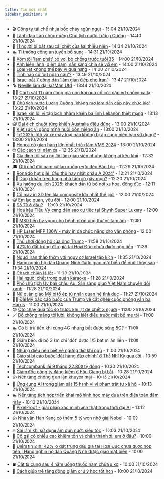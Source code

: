 ```yaml
---
title: Tim mới nhất
sidebar_position: 9
---
```


<!-- vnexpress-tin-moi-nhat:START -->
- 🎬 [Công ty tái chế nhựa bốc cháy ngùn ngụt](https://vnexpress.net/cong-ty-tai-che-nhua-boc-chay-ngun-ngut-4806812.html) - 15:04 21/10/2024
- 🐎 [Lãnh đạo Lào chúc mừng Chủ tịch nước Lương Cường](https://vnexpress.net/lanh-dao-lao-chuc-mung-chu-tich-nuoc-luong-cuong-4806811.html) - 14:40 21/10/2024
- 🦍 [11 người bị bắt sau cái chết của hai thiếu niên](https://vnexpress.net/11-nguoi-bi-bat-sau-cai-chet-cua-hai-thieu-nien-4806807.html) - 14:34 21/10/2024
- 🏊 [11 trường công an tuyển bổ sung](https://vnexpress.net/11-truong-cong-an-tuyen-bo-sung-4806805.html) - 14:31 21/10/2024
- 🎊 [Xóm tôi &#39;lạm phát&#39; bỏ vợ, bỏ chồng trước tuổi 35](https://vnexpress.net/xom-toi-lam-phat-bo-vo-bo-chong-truoc-tuoi-35-4806654.html) - 14:00 21/10/2024
- 🎃 [Anh hiền lành, điềm đạm, sẵn sàng chia sẻ với em](https://vnexpress.net/anh-hien-lanh-diem-dam-san-sang-chia-se-voi-em-4806477.html) - 14:00 21/10/2024
- 🧰 [Loài vẹt không thể bay vì quá nặng](https://vnexpress.net/loai-vet-khong-the-bay-vi-qua-nang-4806394.html) - 14:00 21/10/2024
- 🔭 [Tỉnh nào có &#39;xứ ngàn cau&#39;?](https://vnexpress.net/tinh-nao-co-xu-ngan-cau-4806434.html) - 13:49 21/10/2024
- 🫶 [Israel bắt 7 công dân &#39;làm gián điệp cho Iran&#39;](https://vnexpress.net/israel-bat-7-cong-dan-lam-gian-diep-cho-iran-4806804.html) - 13:47 21/10/2024
- 🪜 [Neville làm đại sứ Man Utd](https://vnexpress.net/neville-lam-dai-su-man-utd-4806806.html) - 13:44 21/10/2024
- 👨‍🏫 [Cảnh sát 11 năm đóng giả con trai quá cố của cặp vợ chồng xa lạ](https://vnexpress.net/canh-sat-11-nam-dong-gia-con-trai-qua-co-cua-cap-vo-chong-xa-la-4806778.html) - 13:27 21/10/2024
- 🎊 [Chủ tịch nước Lương Cường &#39;không mơ làm đến cấp này chức kia&#39;](https://vnexpress.net/chu-tich-nuoc-luong-cuong-khong-mo-lam-den-cap-nay-chuc-kia-4806802.html) - 13:22 21/10/2024
- 🎊 [Israel xin lỗi vì tập kích nhầm khiến ba lính Lebanon thiệt mạng](https://vnexpress.net/israel-xin-loi-vi-tap-kich-nham-khien-ba-linh-lebanon-thiet-mang-4806773.html) - 13:13 21/10/2024
- 😺 [Đại dịch chuột từng khiến Australia điêu đứng](https://vnexpress.net/dai-dich-chuot-tung-khien-australia-dieu-dung-4806759.html) - 13:00 21/10/2024
- 🐘 [Kiệt sức vì gồng mình nuôi bốn miệng ăn](https://vnexpress.net/kiet-suc-vi-gong-minh-nuoi-bon-mieng-an-4806386.html) - 13:00 21/10/2024
- 🌁 [Từ 2025, ôtô và xe máy loại nào không bị áp dụng niên hạn sử dụng?](https://vnexpress.net/tu-2025-oto-va-xe-may-loai-nao-khong-bi-ap-dung-nien-han-su-dung-4805912.html) - 13:00 21/10/2024
- 🐲 [Honda có gian hàng lớn nhất triển lãm VMS 2024](https://vnexpress.net/honda-co-gian-hang-lon-nhat-trien-lam-vms-2024-4806786.html) - 13:00 21/10/2024
- 🤓 [Các cách trị nám da](https://vnexpress.net/cac-cach-tri-nam-da-4806721.html) - 12:35 21/10/2024
- 💪 [Gia đình tôi sáu người làm giáo viên nhưng không ai kêu khổ](https://vnexpress.net/gia-dinh-toi-sau-nguoi-lam-giao-vien-nhung-khong-ai-keu-kho-4806718.html) - 12:32 21/10/2024
- 🎓 [Ôtô chở đôi nam nữ lao xuống vực đèo Bảo Lộc](https://vnexpress.net/oto-cho-doi-nam-nu-lao-xuong-vuc-deo-bao-loc-4806796.html) - 12:29 21/10/2024
- 🫣 [Ronaldo hụt giải &#39;Cầu thủ hay nhất châu Á 2024&#39;](https://vnexpress.net/ronaldo-hut-giai-cau-thu-hay-nhat-chau-a-2024-4806792.html) - 12:21 21/10/2024
- 🧑‍💻 [Dùng khăn treo trong nhà tắm có gây mụn?](https://vnexpress.net/dung-khan-treo-trong-nha-tam-co-gay-mun-4806637.html) - 12:20 21/10/2024
- 🐲 [Xu hướng du lịch 2025: khách dần từ bỏ nơi xa hoa, đông đúc](https://vnexpress.net/xu-huong-du-lich-2025-khach-dan-tu-bo-noi-xa-hoa-dong-duc-4806444.html) - 12:11 21/10/2024
- 🌝 [Cỗ máy in 3D tên lửa composite lớn nhất thế giới](https://vnexpress.net/co-may-in-3d-ten-lua-composite-lon-nhat-the-gioi-4806532.html) - 12:00 21/10/2024
- 😺 [Em lạc quan, yêu đời](https://vnexpress.net/em-lac-quan-yeu-doi-4806475.html) - 12:00 21/10/2024
- 🐎 [Số 79 ở đâu?](https://vnexpress.net/so-79-o-dau-4804736.html) - 12:00 21/10/2024
- 🎡 [Hoa hậu Tiểu Vy cùng dàn sao dự tiệc tại Shynh Super Luxury](https://vnexpress.net/hoa-hau-tieu-vy-cung-dan-sao-du-tiec-tai-shynh-super-luxury-4806787.html) - 12:00 21/10/2024
- 👨‍🏫 [MSD tiếp hy vọng cho bệnh nhân ung thư vú tam âm](https://vnexpress.net/msd-tiep-hy-vong-cho-benh-nhan-ung-thu-vu-tam-am-4806783.html) - 12:00 21/10/2024
- 🦆 [HP Laser MFP 136W - máy in đa chức năng cho văn phòng](https://vnexpress.net/hp-laser-mfp-136w-may-in-da-chuc-nang-cho-van-phong-4795207.html) - 12:00 21/10/2024
- 🚦 [Thú chơi đồng hồ của ông Trump](https://vnexpress.net/thu-choi-dong-ho-cua-ong-trump-4806699.html) - 11:58 21/10/2024
- 💫 [42% lô đất trúng đấu giá tại Hoài Đức chưa được nộp tiền](https://vnexpress.net/42-lo-dat-trung-dau-gia-tai-hoai-duc-chua-duoc-nop-tien-4806782.html) - 11:39 21/10/2024
- 🎉 [Người Iran thấp thỏm với nguy cơ Israel tập kích](https://vnexpress.net/nguoi-iran-thap-thom-voi-nguy-co-israel-tap-kich-4806395.html) - 11:35 21/10/2024
- 🌋 [Hàng nghìn hộ dân Quảng Ninh được giao mặt biển để nuôi thủy sản](https://vnexpress.net/hang-nghin-ho-dan-quang-ninh-duoc-giao-mat-bien-de-nuoi-thuy-san-4806650.html) - 11:34 21/10/2024
- 🤖 [Chạch chiên lá lốt](https://vnexpress.net/chach-chien-la-lot-4806762.html) - 11:30 21/10/2024
- 🦏 [Hai người chết trong quán karaoke](https://vnexpress.net/hai-nguoi-chet-trong-quan-karaoke-4806779.html) - 11:28 21/10/2024
- 🦩 [Phó chủ tịch Ủy ban châu Âu: Sẵn sàng giúp Việt Nam chuyển đổi xanh](https://vnexpress.net/pho-chu-tich-uy-ban-chau-au-san-sang-giup-viet-nam-chuyen-doi-xanh-4806733.html) - 11:28 21/10/2024
- 👺 [Nữ quản giáo Mỹ bị tố ép tù nhân quan hệ tình dục](https://vnexpress.net/nu-quan-giao-bi-to-cuong-ep-tu-nhan-quan-he-tinh-duc-4806776.html) - 11:27 21/10/2024
- 🧑‍🏫 [Đài Mỹ bác cáo buộc của Trump về cắt ghép cuộc phỏng vấn bà Harris](https://vnexpress.net/dai-my-bac-cao-buoc-cua-trump-ve-cat-ghep-cuoc-phong-van-ba-harris-4806764.html) - 11:00 21/10/2024
- 😎 [Ôtô chạy quá tốc độ trước khi lật đè chết 3 người](https://vnexpress.net/oto-chay-qua-toc-do-truoc-khi-lat-de-chet-3-nguoi-4806688.html) - 11:00 21/10/2024
- 🪄 [Bố chồng mắng tôi lười, không biết điều trước mặt bố mẹ tôi](https://vnexpress.net/bo-chong-mang-toi-luoi-khong-biet-dieu-truoc-mat-bo-me-toi-4806710.html) - 11:00 21/10/2024
- 🏊 [Có bị trừ tiền khi dùng 4G nhưng bắt được sóng 5G?](https://vnexpress.net/co-bi-tru-tien-khi-dung-4g-nhung-bat-duoc-song-5g-4806690.html) - 11:00 21/10/2024
- 💃 [Giảm béo: đi bộ 3 km chỉ &#39;đốt&#39; được 1/5 bát mì ăn liền](https://vnexpress.net/giam-beo-di-bo-3-km-chi-dot-duoc-1-5-bat-mi-an-lien-4806670.html) - 11:00 21/10/2024
- 🦆 [Những điều nên biết về ngưng thở khi ngủ](https://vnexpress.net/nhung-dieu-nen-biet-ve-ngung-tho-khi-ngu-4806666.html) - 11:00 21/10/2024
- 🎊 [Giáo sĩ bị cáo buộc &#39;đặt hàng đảo chính&#39; ở Thổ Nhĩ Kỳ qua đời](https://vnexpress.net/giao-si-bi-cao-buoc-dat-hang-dao-chinh-o-tho-nhi-ky-qua-doi-4806746.html) - 10:59 21/10/2024
- 👺 [Techcombank lãi 9 tháng 22.800 tỷ đồng](https://vnexpress.net/techcombank-lai-9-thang-22-800-ty-dong-4806722.html) - 10:30 21/10/2024
- 🎡 [Giám đốc công ty đăng kiểm ở Hậu Giang bị bắt](https://vnexpress.net/giam-doc-cong-ty-dang-kiem-o-hau-giang-bi-bat-4806730.html) - 10:28 21/10/2024
- 👍 [Nền tảng chống gian lận khuyến mại](https://vnexpress.net/nen-tang-chong-gian-lan-khuyen-mai-4806505.html) - 10:13 21/10/2024
- 🐎 [Ứng dụng AI trong giám sát 15 hành vi vi phạm trật tự xã hội](https://vnexpress.net/ung-dung-ai-trong-giam-sat-15-hanh-vi-vi-pham-trat-tu-xa-hoi-4806502.html) - 10:13 21/10/2024
- 🏊 [Nền tảng tích hợp triển khai mô hình học máy dựa trên điện toán đám mây](https://vnexpress.net/nen-tang-tich-hop-trien-khai-mo-hinh-hoc-may-dua-tren-dien-toan-dam-may-4806506.html) - 10:12 21/10/2024
- 🦩 [PixelProof - giải pháp xác minh ảnh thật trong thời đại AI](https://vnexpress.net/pixelproof-giai-phap-xac-minh-anh-that-trong-thoi-dai-ai-4805748.html) - 10:12 21/10/2024
- 👍 [Nhà văn Han Kang có thêm 5 tỷ won nhờ giải Nobel](https://vnexpress.net/nha-van-han-kang-co-them-5-ty-won-nho-giai-nobel-4806464.html) - 10:09 21/10/2024
- 🔥 [Sai lầm khi sử dụng ấm đun nước siêu tốc](https://vnexpress.net/sai-lam-khi-su-dung-am-dun-nuoc-sieu-toc-4806302.html) - 10:03 21/10/2024
- 💄 [Cô gái có chiều cao khiêm tốn và chân thành ơi, em ở đâu?](https://vnexpress.net/co-gai-co-chieu-cao-khiem-ton-va-chan-thanh-oi-em-o-dau-4806474.html) - 10:00 21/10/2024
- 🤡 [Điểm tin 21h: 42% lô đất trúng đấu giá tại Hoài Đức chưa được nộp tiền | Hàng nghìn hộ dân Quảng Ninh được giao mặt biển](https://vnexpress.net/diem-tin-21h-42-lo-dat-trung-dau-gia-tai-hoai-duc-chua-duoc-nop-tien-hang-nghin-ho-dan-quang-ninh-duoc-giao-mat-bien-4806754.html) - 10:00 21/10/2024
- ⛽️ [Cắt tử cung sau 4 năm uống thuốc nam chữa u xơ](https://vnexpress.net/cat-tu-cung-sau-4-nam-uong-thuoc-nam-chua-u-xo-4806657.html) - 10:00 21/10/2024
- 🚀 [Cách giúp trẻ tăng động giảm chú ý học tốt hơn](https://vnexpress.net/cach-giup-tre-tang-dong-giam-chu-y-hoc-tot-hon-4806561.html) - 10:00 21/10/2024<!-- vnexpress-tin-moi-nhat:END -->
